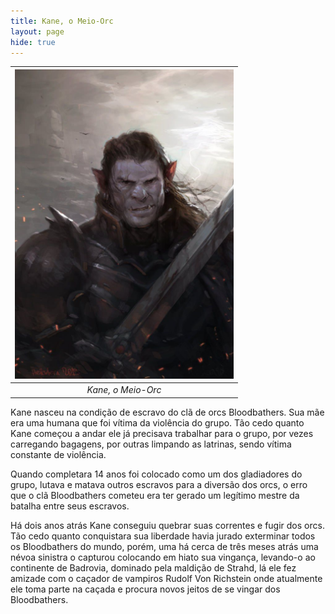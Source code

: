 ```yaml
---
title: Kane, o Meio-Orc
layout: page
hide: true
---
```


| <img src="../../assets/players_photos/kane.jpg" alt="Kane, o Meio-Orc" width="350"/> | 
|:--------------------------------------------------------------------------------------------------:|
|                           *Kane, o Meio-Orc*                                                       |


Kane nasceu na condição de escravo do clã de orcs Bloodbathers. Sua mãe era uma humana que foi vítima da violência do grupo. Tão cedo quanto Kane começou a andar ele já precisava trabalhar para o grupo, por vezes carregando bagagens, por outras limpando as latrinas, sendo vítima constante de violência. 

Quando completara 14 anos foi colocado como um dos gladiadores do grupo, lutava e matava outros escravos para a diversão dos orcs, o erro que o clã Bloodbathers cometeu era ter gerado um legítimo mestre da batalha entre seus escravos.

Há dois anos atrás Kane conseguiu quebrar suas correntes e fugir dos orcs. Tão cedo quanto conquistara sua liberdade havia jurado exterminar todos os Bloodbathers do mundo, porém, uma há cerca de três meses atrás uma névoa sinistra o capturou colocando em hiato sua vingança, levando-o ao continente de Badrovia, dominado pela maldição de Strahd, lá ele fez amizade com o caçador de vampiros Rudolf Von Richstein onde atualmente ele toma parte na caçada e procura novos jeitos de se vingar dos Bloodbathers.


<style>
    img {
    max-width: 100%;
    height: auto;
  }
</style>